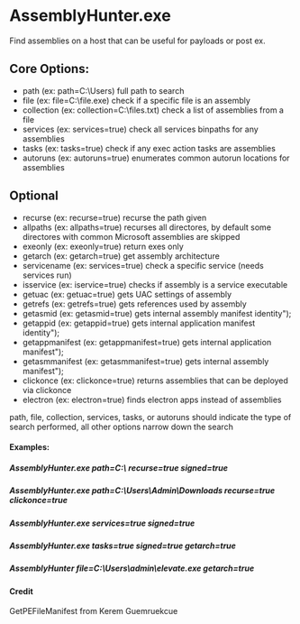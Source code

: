 # AssemblyHunter.exe
Find assemblies on a host that can be useful for payloads or post ex.

##  Core Options:
*    path         (ex: path=C:\Users)           full path to search
*    file         (ex: file=C:\file.exe)        check if a specific file is an assembly
*    collection   (ex: collection=C:\files.txt) check a list of assemblies from a file
*    services     (ex: services=true)           check all services binpaths for any assemblies
*    tasks        (ex: tasks=true)              check if any exec action tasks are assemblies
*    autoruns     (ex: autoruns=true)           enumerates common autorun locations for assemblies

## Optional
*    recurse          (ex: recurse=true)          recurse the path given
*    allpaths         (ex: allpaths=true)         recurses all directores, by default some directores with common Microsoft assemblies are skipped
*    exeonly          (ex: exeonly=true)          return exes only
*    getarch          (ex: getarch=true)          get assembly architecture
*    servicename      (ex: services=true)         check a specific service (needs services run)
*    isservice        (ex: iservice=true)         checks if assembly is a service executable
*    getuac           (ex: getuac=true)           gets UAC settings of assembly
*    getrefs          (ex: getrefs=true)          gets references used by assembly
*    getasmid         (ex: getasmid=true)         gets internal assembly manifest identity");
*    getappid         (ex: getappid=true)         gets internal application manifest identity");
*    getappmanifest   (ex: getappmanifest=true)   gets internal application manifest");
*    getasmmanifest   (ex: getasmmanifest=true)   gets internal assembly manifest");
*    clickonce        (ex: clickonce=true)        returns assemblies that can be deployed via clickonce
*    electron         (ex: electron=true)         finds electron apps instead of assemblies

path, file, collection, services, tasks, or autoruns should indicate the type of search performed, all other options narrow down the search

#### Examples: 
##### AssemblyHunter.exe path=C:\ recurse=true signed=true
##### AssemblyHunter.exe path=C:\Users\Admin\Downloads recurse=true clickonce=true
##### AssemblyHunter.exe services=true signed=true
##### AssemblyHunter.exe tasks=true signed=true getarch=true
##### AssemblyHunter file=C:\Users\admin\elevate.exe getarch=true

#### Credit
GetPEFileManifest from Kerem Guemruekcue

